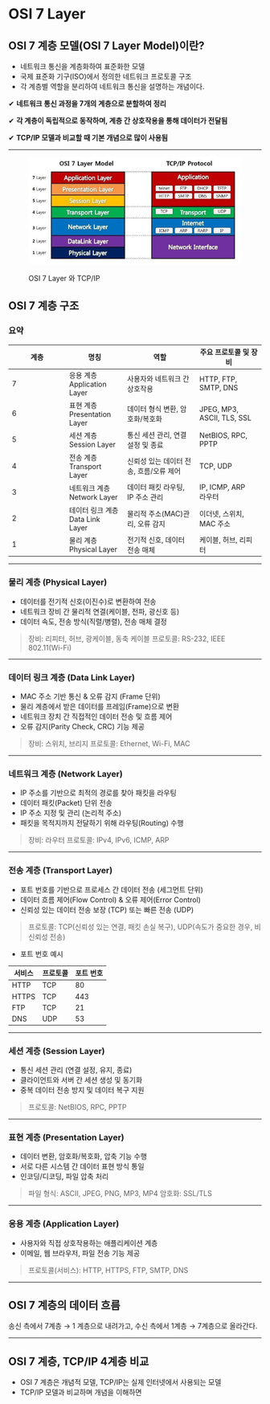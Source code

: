 # OSI 7 Layer

## OSI 7 계층 모델(OSI 7 Layer Model)이란?

* 네트워크 통신을 계층화하여 표준화한 모델
* 국제 표준화 기구(ISO)에서 정의한 네트워크 프로토콜 구조
* 각 계층별 역할을 분리하여 네트워크 통신을 설명하는 개념이다.

✔ **네트워크 통신 과정을 7개의 계층으로 분할하여 정리**

✔ **각 계층이 독립적으로 동작하며, 계층 간 상호작용을 통해 데이터가 전달됨**

✔ **TCP/IP 모델과 비교할 때 기본 개념으로 많이 사용됨**

***

<figure><img src="../../.gitbook/assets/Pasted image 20240819202412.png" alt=""><figcaption><p>OSI 7 Layer 와 TCP/IP</p></figcaption></figure>

## OSI 7 계층 구조

### 요약

<table><thead><tr><th width="100">계층</th><th>명칭</th><th>역할</th><th>주요 프로토콜 및 장비</th></tr></thead><tbody><tr><td>7</td><td>응용 계층<br>Application Layer</td><td>사용자와 네트워크 간 상호작용</td><td>HTTP, FTP, SMTP, DNS</td></tr><tr><td>6</td><td>표현 계층<br>Presentation Layer</td><td>데이터 형식 변환, 암호화/복호화</td><td>JPEG, MP3, ASCII, TLS, SSL</td></tr><tr><td>5</td><td>세션 계층<br>Session Layer</td><td>통신 세션 관리, 연결 설정 및 종료</td><td>NetBIOS, RPC, PPTP</td></tr><tr><td>4</td><td>전송 계층<br>Transport Layer</td><td>신뢰성 있는 데이터 전송, 흐름/오류 제어</td><td>TCP, UDP</td></tr><tr><td>3</td><td>네트워크 계층<br>Network Layer</td><td>데이터 패킷 라우팅, IP 주소 관리</td><td>IP, ICMP, ARP<br>라우터</td></tr><tr><td>2</td><td>테이터 링크 계층<br>Data Link Layer</td><td>물리적 주소(MAC)관리, 오류 감지</td><td>이더넷, 스위치, MAC 주소</td></tr><tr><td>1</td><td>물리 계층<br>Physical Layer</td><td>전기적 신호, 데이터 전송 매체</td><td>케이블, 허브, 리피터</td></tr></tbody></table>

---

### 물리 계층 (Physical Layer)

- 데이터를 전기적 신호(이진수)로 변환하여 전송
- 네트워크 장비 간 물리적 연결(케이블, 전파, 광신호 등)
- 데이터 속도, 전송 방식(직렬/병렬), 전송 매체 결정

> 장비: 리피터, 허브, 광케이블, 동축 케이블
> 프로토콜: RS-232, IEEE 802.11(Wi-Fi)

---

### 데이터 링크 계층 (Data Link Layer)

- MAC 주소 기반 통신 & 오류 감지 (Frame 단위)
- 물리 계층에서 받은 데이터를 프레임(Frame)으로 변환
- 네트워크 장치 간 직접적인 데이터 전송 및 흐름 제어
- 오류 감지(Parity Check, CRC) 기능 제공

> 장비: 스위치, 브리지
> 프로토콜: Ethernet, Wi-Fi, MAC

---

### 네트워크 계층 (Network Layer)

- IP 주소를 기반으로 최적의 경로를 찾아 패킷을 라우팅
- 데이터 패킷(Packet) 단위 전송
- IP 주소 지정 및 관리 (논리적 주소)
- 패킷을 목적지까지 전달하기 위해 라우팅(Routing) 수행

> 장비: 라우터
> 프로토콜: IPv4, IPv6, ICMP, ARP

---

### 전송 계층 (Transport Layer)

- 포트 번호를 기반으로 프로세스 간 데이터 전송 (세그먼트 단위)
- 데이터 흐름 제어(Flow Control) & 오류 제어(Error Control)
- 신뢰성 있는 데이터 전송 보장 (TCP) 또는 빠른 전송 (UDP)

> 프로토콜: TCP(신뢰성 있는 연결, 패킷 손실 복구), UDP(속도가 중요한 경우, 비신뢰성 전송)

- 포트 번호 예시

| 서비스   | 프로토콜 | 포트 번호 |
| ----- | ---- | ----- |
| HTTP  | TCP  | 80    |
| HTTPS | TCP  | 443   |
| FTP   | TCP  | 21    |
| DNS   | UDP  | 53    |

---

### 세션 계층 (Session Layer)

- 통신 세션 관리 (연결 설정, 유지, 종료)
- 클라이언트와 서버 간 세션 생성 및 동기화
- 중복 데이터 전송 방지 및 데이터 복구 지원

> 프로토콜: NetBIOS, RPC, PPTP

---

### 표현 계층 (Presentation Layer)

- 데이터 변환, 암호화/복호화, 압축 기능 수행
- 서로 다른 시스템 간 데이터 표현 방식 통일
- 인코딩/디코딩, 파일 압축 처리

> 파일 형식: ASCII, JPEG, PNG, MP3, MP4
> 암호화: SSL/TLS

---

### 응용 계층 (Application Layer)

- 사용자와 직접 상호작용하는 애플리케이션 계층
- 이메일, 웹 브라우저, 파일 전송 기능 제공

> 프로토콜(서비스): HTTP, HTTPS, FTP, SMTP, DNS

---

## OSI 7 계층의 데이터 흐름

송신 측에서 7계층 → 1 계층으로 내려가고, 수신 측에서 1계층 → 7계층으로 올라간다.

---

## OSI 7 계층, TCP/IP 4계층 비교

- OSI 7 계층은 개념적 모델, TCP/IP는 실제 인터넷에서 사용되는 모델
- TCP/IP 모델과 비교하며 개념을 이해하면